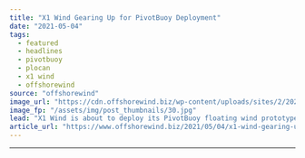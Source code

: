 ```yaml
---
title: "X1 Wind Gearing Up for PivotBuoy Deployment"
date: "2021-05-04"
tags: 
  - featured
  - headlines
  - pivotbuoy
  - plocan
  - x1 wind
  - offshorewind
source: "offshorewind"
image_url: "https://cdn.offshorewind.biz/wp-content/uploads/sites/2/2021/05/04084008/X1-Wind_PivotBuoy.jpg"
image_fp: "/assets/img/post_thumbnails/30.jpg"
lead: "X1 Wind is about to deploy its PivotBuoy floating wind prototype at the PLOCAN"
article_url: "https://www.offshorewind.biz/2021/05/04/x1-wind-gearing-up-for-pivotbuoy-deployment/"
---
```


---
